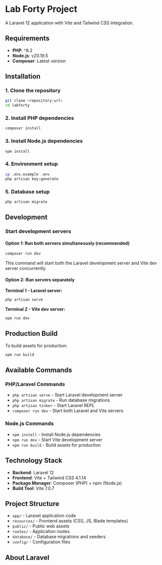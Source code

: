 
# Lab Forty Project

A Laravel 12 application with Vite and Tailwind CSS integration.

## Requirements

- **PHP**: ^8.2
- **Node.js**: v20.19.5
- **Composer**: Latest version

## Installation

### 1. Clone the repository
```bash
git clone <repository-url>
cd labforty
```

### 2. Install PHP dependencies
```bash
composer install
```

### 3. Install Node.js dependencies
```bash
npm install
```

### 4. Environment setup
```bash
cp .env.example .env
php artisan key:generate
```

### 5. Database setup
```bash
php artisan migrate
```

## Development

### Start development servers

#### Option 1: Run both servers simultaneously (recommended)
```bash
composer run dev
```
This command will start both the Laravel development server and Vite dev server concurrently.

#### Option 2: Run servers separately

**Terminal 1 - Laravel server:**
```bash
php artisan serve
```

**Terminal 2 - Vite dev server:**
```bash
npm run dev
```

## Production Build

To build assets for production:
```bash
npm run build
```

## Available Commands

### PHP/Laravel Commands
- `php artisan serve` - Start Laravel development server
- `php artisan migrate` - Run database migrations
- `php artisan tinker` - Start Laravel REPL
- `composer run dev` - Start both Laravel and Vite servers

### Node.js Commands
- `npm install` - Install Node.js dependencies
- `npm run dev` - Start Vite development server
- `npm run build` - Build assets for production

## Technology Stack

- **Backend**: Laravel 12
- **Frontend**: Vite + Tailwind CSS 4.1.14
- **Package Manager**: Composer (PHP) + npm (Node.js)
- **Build Tool**: Vite 7.0.7

## Project Structure

- `app/` - Laravel application code
- `resources/` - Frontend assets (CSS, JS, Blade templates)
- `public/` - Public web assets
- `routes/` - Application routes
- `database/` - Database migrations and seeders
- `config/` - Configuration files

## About Laravel
